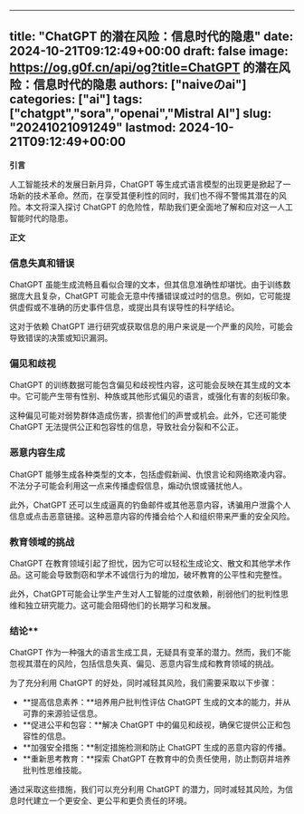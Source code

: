 
---
title: "ChatGPT 的潜在风险：信息时代的隐患"
date: 2024-10-21T09:12:49+00:00
draft: false
image: https://og.g0f.cn/api/og?title=ChatGPT 的潜在风险：信息时代的隐患
authors: ["naiveのai"]
categories: ["ai"]
tags: ["chatgpt","sora","openai","Mistral AI"]
slug: "20241021091249"
lastmod: 2024-10-21T09:12:49+00:00
---
**引言**

人工智能技术的发展日新月异，ChatGPT 等生成式语言模型的出现更是掀起了一场新的技术革命。然而，在享受其便利性的同时，我们也不得不警惕其潜在的风险。本文将深入探讨 ChatGPT 的危险性，帮助我们更全面地了解和应对这一人工智能时代的隐患。

**正文**

### 信息失真和错误

ChatGPT 虽能生成流畅且看似合理的文本，但其信息准确性却堪忧。由于训练数据庞大且复杂，ChatGPT 可能会无意中传播错误或过时的信息。例如，它可能提供虚假或不准确的历史事件信息，或提出具有误导性的科学结论。

这对于依赖 ChatGPT 进行研究或获取信息的用户来说是一个严重的风险，可能会导致错误的决策或知识漏洞。

### 偏见和歧视

ChatGPT 的训练数据可能包含偏见和歧视性内容，这可能会反映在其生成的文本中。它可能产生带有性别、种族或其他形式偏见的语言，或强化有害的刻板印象。

这种偏见可能对弱势群体造成伤害，损害他们的声誉或机会。此外，它还可能使 ChatGPT 无法提供公正和包容性的信息，导致社会分裂和不公正。

### 恶意内容生成

ChatGPT 能够生成各种类型的文本，包括虚假新闻、仇恨言论和网络欺凌内容。不法分子可能会利用这一点来传播虚假信息，煽动仇恨或骚扰他人。

此外，ChatGPT 还可以生成逼真的钓鱼邮件或其他恶意内容，诱骗用户泄露个人信息或点击恶意链接。这种恶意内容的传播会给个人和组织带来严重的安全风险。

### 教育领域的挑战

ChatGPT 在教育领域引起了担忧，因为它可以轻松生成论文、散文和其他学术作品。这可能会导致剽窃和学术不诚信行为的增加，破坏教育的公平性和完整性。

此外，ChatGPT可能会让学生产生对人工智能的过度依赖，削弱他们的批判性思维和独立研究能力。这可能会阻碍他们的长期学习和发展。

### 结论**

ChatGPT 作为一种强大的语言生成工具，无疑具有变革的潜力。然而，我们不能忽视其潜在的风险，包括信息失真、偏见、恶意内容生成和教育领域的挑战。

为了充分利用 ChatGPT 的好处，同时减轻其风险，我们需要采取以下步骤：

* **提高信息素养：**培养用户批判性评估 ChatGPT 生成的文本的能力，并从可靠的来源验证信息。
* **促进公平和包容：**解决 ChatGPT 中的偏见和歧视，确保它提供公正和包容性的信息。
* **加强安全措施：**制定措施检测和防止 ChatGPT 生成的恶意内容的传播。
* **重新思考教育：**探索 ChatGPT 在教育中的负责任使用，防止剽窃并培养批判性思维技能。

通过采取这些措施，我们可以充分利用 ChatGPT 的潜力，同时减轻其风险，为信息时代建立一个更安全、更公平和更负责任的环境。